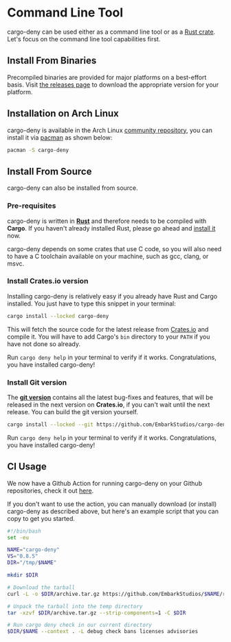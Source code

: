 # Command Line Tool

cargo-deny can be used either as a command line tool or as a [Rust crate](https://crates.io/crates/cargo-deny). Let's focus on the command line tool capabilities first.

## Install From Binaries

Precompiled binaries are provided for major platforms on a best-effort basis. Visit [the releases page](https://github.com/EmbarkStudios/cargo-deny/releases) to download the appropriate version for your platform.

## Installation on Arch Linux

cargo-deny is available in the Arch Linux [community repository](https://archlinux.org/packages/community/x86_64/cargo-deny/), you can install it via [pacman](https://wiki.archlinux.org/title/Pacman) as shown below:

```bash
pacman -S cargo-deny
```

## Install From Source

cargo-deny can also be installed from source.

### Pre-requisites

cargo-deny is written in **[Rust](https://www.rust-lang.org/)** and therefore needs to be compiled with **Cargo**. If you haven't already installed Rust, please go ahead and [install it](https://www.rust-lang.org/tools/install) now.

cargo-deny depends on some crates that use C code, so you will also need to have a C toolchain available on your machine, such as gcc, clang, or msvc.

### Install Crates.io version

Installing cargo-deny is relatively easy if you already have Rust and Cargo installed. You just have to type this snippet in your terminal:

```bash
cargo install --locked cargo-deny
```

This will fetch the source code for the latest release from [Crates.io](https://crates.io/) and compile it. You will have to add Cargo's `bin` directory to your `PATH` if you have not done so already.

Run `cargo deny help` in your terminal to verify if it works. Congratulations, you have installed cargo-deny!

### Install Git version

The **[git version](https://github.com/EmbarkStudios/cargo-deny)** contains all the latest bug-fixes and features, that will be released in the next version on **Crates.io**, if you can't wait until the next release. You can build the git version yourself.

```bash
cargo install --locked --git https://github.com/EmbarkStudios/cargo-deny cargo-deny
```

Run `cargo deny help` in your terminal to verify if it works. Congratulations, you have installed cargo-deny!

## CI Usage

We now have a Github Action for running cargo-deny on your Github repositories, check it out [here](https://github.com/EmbarkStudios/cargo-deny-action).

If you don't want to use the action, you can manually download (or install) cargo-deny as described above, but here's an example script that you can copy to get you started.

```bash
#!/bin/bash
set -eu

NAME="cargo-deny"
VS="0.8.5"
DIR="/tmp/$NAME"

mkdir $DIR

# Download the tarball
curl -L -o $DIR/archive.tar.gz https://github.com/EmbarkStudios/$NAME/releases/download/$VS/$NAME-$VS-x86_64-unknown-linux-musl.tar.gz

# Unpack the tarball into the temp directory
tar -xzvf $DIR/archive.tar.gz --strip-components=1 -C $DIR

# Run cargo deny check in our current directory
$DIR/$NAME --context . -L debug check bans licenses advisories
```
